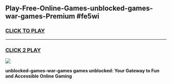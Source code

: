 
## Play-Free-Online-Games-unblocked-games-war-games-Premium #fe5wi
<h3>
<a href="https://premium.freeplayer.one?title=unblocked-games-war-games&ref=8M">CLICK TO PLAY</a></h3>
<hr>

<h3>
<a href="https://premium.freeplayer.one?title=unblocked-games-war-games&ref=8M">CLICK 2 PLAY</a>
  
</h3>

<a href="https://premium.freeplayer.one?title=unblocked-games-war-games&ref=8M"><img src="https://clearcache.store/games.png"></a>


**unblocked-games-war-games games unblocked: Your Gateway to Fun and Accessible Online Gaming**
